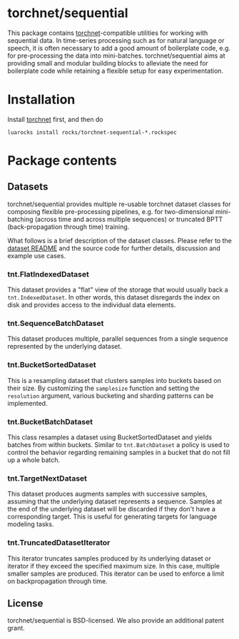 # torchnet/sequential
This package contains
[torchnet](https://github.com/torchnet/torchnet)-compatible utilities for
working with sequential data. In time-series processing such as for natural
language or speech, it is often necessary to add a good amount of boilerplate
code, e.g. for pre-processing the data into mini-batches. torchnet/sequential
aims at providing small and modular building blocks to alleviate the need for
boilerplate code while retaining a flexible setup for easy experimentation.

# Installation
Install [torchnet](https://github.com/torchnet/torchnet) first, and then do
```
luarocks install rocks/torchnet-sequential-*.rockspec
```

# Package contents
## Datasets
torchnet/sequential provides multiple re-usable torchnet dataset classes for
composing flexible pre-processing pipelines, e.g. for two-dimensional
mini-batching (across time and across multiple sequences) or truncated BPTT
(back-propagation through time) training.

What follows is a brief description of the dataset classes. Please refer to the
[dataset README](https://github.com/torchnet/sequential/tree/master/dataset)
and the source code for further details, discussion and example use cases.

### tnt.FlatIndexedDataset
This dataset provides a "flat" view of the storage that would usually back a
`tnt.IndexedDataset`. In other words, this dataset disregards the index on disk
and provides access to the individual data elements.

### tnt.SequenceBatchDataset
This dataset produces multiple, parallel sequences from a single sequence
represented by the underlying dataset.

### tnt.BucketSortedDataset
This is a resampling dataset that clusters samples into buckets based on their
size. By customizing the `samplesize` function and setting the `resolution`
argument, various bucketing and sharding patterns can be implemented.

### tnt.BucketBatchDataset
This class resamples a dataset using BucketSortedDataset and yields batches from
within buckets. Similar to `tnt.BatchDataset` a policy is used to control the
behavior regarding remaining samples in a bucket that do not fill up a whole
batch.

### tnt.TargetNextDataset
This dataset produces augments samples with successive samples, assuming that
the underlying dataset represents a sequence. Samples at the end of the
underlying dataset will be discarded if they don't have a corresponding target.
This is useful for generating targets for language modeling tasks.

### tnt.TruncatedDatasetIterator
This iterator truncates samples produced by its underlying dataset or iterator
if they exceed the specified maximum size. In this case, multiple smaller
samples are produced. This iterator can be used to enforce a limit on
backpropagation through time.

## License
torchnet/sequential is BSD-licensed. We also provide an additional patent grant.
